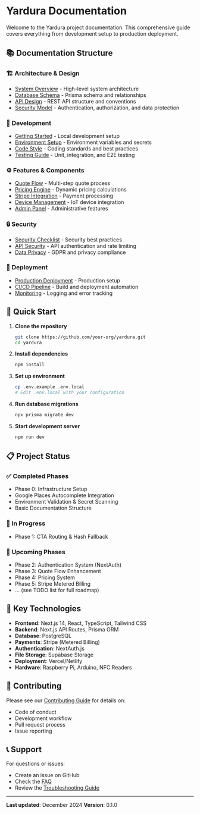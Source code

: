 # Yardura Documentation

Welcome to the Yardura project documentation. This comprehensive guide covers everything from development setup to production deployment.

## 📚 Documentation Structure

### 🏗️ **Architecture & Design**
- [System Overview](architecture/system-overview.md) - High-level system architecture
- [Database Schema](architecture/database-schema.md) - Prisma schema and relationships
- [API Design](architecture/api-design.md) - REST API structure and conventions
- [Security Model](security/security-model.md) - Authentication, authorization, and data protection

### 🚀 **Development**
- [Getting Started](development/getting-started.md) - Local development setup
- [Environment Setup](development/environment-setup.md) - Environment variables and secrets
- [Code Style](development/code-style.md) - Coding standards and best practices
- [Testing Guide](development/testing-guide.md) - Unit, integration, and E2E testing

### ⚙️ **Features & Components**
- [Quote Flow](features/quote-flow.md) - Multi-step quote process
- [Pricing Engine](features/pricing-engine.md) - Dynamic pricing calculations
- [Stripe Integration](features/stripe-integration.md) - Payment processing
- [Device Management](features/device-management.md) - IoT device integration
- [Admin Panel](features/admin-panel.md) - Administrative features

### 🔒 **Security**
- [Security Checklist](security/security-checklist.md) - Security best practices
- [API Security](security/api-security.md) - API authentication and rate limiting
- [Data Privacy](security/data-privacy.md) - GDPR and privacy compliance

### 🚢 **Deployment**
- [Production Deployment](deployment/production-deployment.md) - Production setup
- [CI/CD Pipeline](deployment/ci-cd-pipeline.md) - Build and deployment automation
- [Monitoring](deployment/monitoring.md) - Logging and error tracking

## 🎯 **Quick Start**

1. **Clone the repository**
   ```bash
   git clone https://github.com/your-org/yardura.git
   cd yardura
   ```

2. **Install dependencies**
   ```bash
   npm install
   ```

3. **Set up environment**
   ```bash
   cp .env.example .env.local
   # Edit .env.local with your configuration
   ```

4. **Run database migrations**
   ```bash
   npx prisma migrate dev
   ```

5. **Start development server**
   ```bash
   npm run dev
   ```

## 📋 **Project Status**

### ✅ **Completed Phases**
- Phase 0: Infrastructure Setup
- Google Places Autocomplete Integration
- Environment Validation & Secret Scanning
- Basic Documentation Structure

### 🔄 **In Progress**
- Phase 1: CTA Routing & Hash Fallback

### 📅 **Upcoming Phases**
- Phase 2: Authentication System (NextAuth)
- Phase 3: Quote Flow Enhancement
- Phase 4: Pricing System
- Phase 5: Stripe Metered Billing
- ... (see TODO list for full roadmap)

## 🔧 **Key Technologies**

- **Frontend**: Next.js 14, React, TypeScript, Tailwind CSS
- **Backend**: Next.js API Routes, Prisma ORM
- **Database**: PostgreSQL
- **Payments**: Stripe (Metered Billing)
- **Authentication**: NextAuth.js
- **File Storage**: Supabase Storage
- **Deployment**: Vercel/Netlify
- **Hardware**: Raspberry Pi, Arduino, NFC Readers

## 🤝 **Contributing**

Please see our [Contributing Guide](development/contributing.md) for details on:
- Code of conduct
- Development workflow
- Pull request process
- Issue reporting

## 📞 **Support**

For questions or issues:
- Create an issue on GitHub
- Check the [FAQ](development/faq.md)
- Review the [Troubleshooting Guide](development/troubleshooting.md)

---

**Last updated**: December 2024
**Version**: 0.1.0
